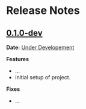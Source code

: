 # Release Notes

## [0.1.0-dev]

__Date:__ [Under Developement](https://github.com/essentia/essentia-web/issues/1)

__Features__

- ...
- initial setup of project.

__Fixes__

- ...

[0.1.0-dev]: https://github.com/essentia/essentia-web/compare/v0.0.0...master
